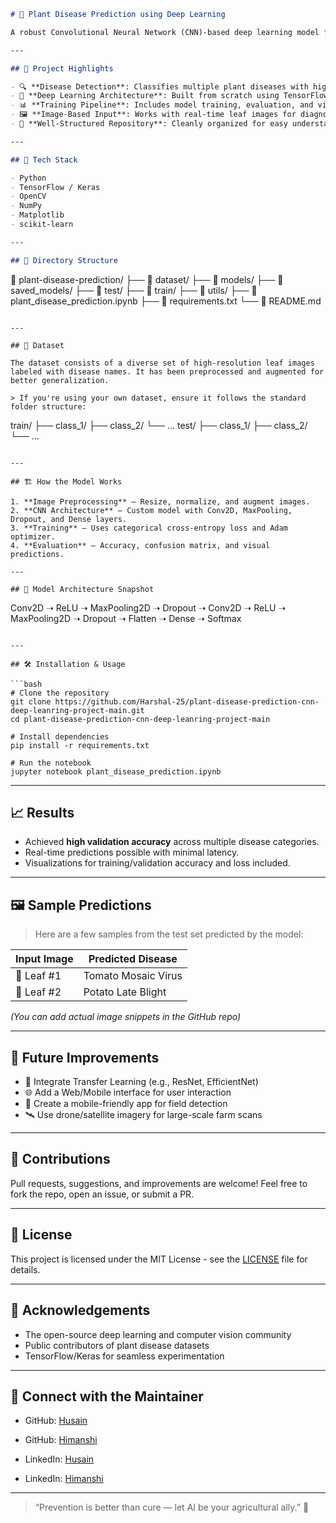 ```markdown
# 🌿 Plant Disease Prediction using Deep Learning

A robust Convolutional Neural Network (CNN)-based deep learning model for accurate identification and classification of plant diseases from leaf images. This project leverages powerful image processing and pattern recognition techniques to help farmers and agricultural professionals take timely corrective actions to improve crop health.

---

## 🚀 Project Highlights

- 🔍 **Disease Detection**: Classifies multiple plant diseases with high accuracy using CNN.
- 🧠 **Deep Learning Architecture**: Built from scratch using TensorFlow/Keras.
- 📊 **Training Pipeline**: Includes model training, evaluation, and visualization.
- 🖼️ **Image-Based Input**: Works with real-time leaf images for diagnosis.
- 📁 **Well-Structured Repository**: Cleanly organized for easy understanding and extension.

---

## 🧩 Tech Stack

- Python
- TensorFlow / Keras
- OpenCV
- NumPy
- Matplotlib
- scikit-learn

---

## 📂 Directory Structure

```
📁 plant-disease-prediction/
├── 📁 dataset/
├── 📁 models/
├── 📁 saved_models/
├── 📁 test/
├── 📁 train/
├── 📁 utils/
├── 📄 plant_disease_prediction.ipynb
├── 📄 requirements.txt
└── 📄 README.md
```

---

## 🧪 Dataset

The dataset consists of a diverse set of high-resolution leaf images labeled with disease names. It has been preprocessed and augmented for better generalization.

> If you're using your own dataset, ensure it follows the standard folder structure:
```
train/
   ├── class_1/
   ├── class_2/
   └── ...
test/
   ├── class_1/
   ├── class_2/
   └── ...
```

---

## 🏗️ How the Model Works

1. **Image Preprocessing** – Resize, normalize, and augment images.
2. **CNN Architecture** – Custom model with Conv2D, MaxPooling, Dropout, and Dense layers.
3. **Training** – Uses categorical cross-entropy loss and Adam optimizer.
4. **Evaluation** – Accuracy, confusion matrix, and visual predictions.

---

## 🧠 Model Architecture Snapshot

```
Conv2D ➝ ReLU ➝ MaxPooling2D ➝ Dropout ➝ Conv2D ➝ ReLU ➝ MaxPooling2D ➝ Dropout ➝ Flatten ➝ Dense ➝ Softmax
```

---

## 🛠️ Installation & Usage

```bash
# Clone the repository
git clone https://github.com/Harshal-25/plant-disease-prediction-cnn-deep-leanring-project-main.git
cd plant-disease-prediction-cnn-deep-leanring-project-main

# Install dependencies
pip install -r requirements.txt

# Run the notebook
jupyter notebook plant_disease_prediction.ipynb
```

---

## 📈 Results

- Achieved **high validation accuracy** across multiple disease categories.
- Real-time predictions possible with minimal latency.
- Visualizations for training/validation accuracy and loss included.

---

## 🖼️ Sample Predictions

> Here are a few samples from the test set predicted by the model:

| Input Image | Predicted Disease        |
|-------------|---------------------------|
| 🍃 Leaf #1   | Tomato Mosaic Virus       |
| 🍃 Leaf #2   | Potato Late Blight        |

*(You can add actual image snippets in the GitHub repo)*

---

## 📌 Future Improvements

- 🔄 Integrate Transfer Learning (e.g., ResNet, EfficientNet)
- 🌐 Add a Web/Mobile interface for user interaction
- 📲 Create a mobile-friendly app for field detection
- 🛰️ Use drone/satellite imagery for large-scale farm scans

---

## 🤝 Contributions

Pull requests, suggestions, and improvements are welcome! Feel free to fork the repo, open an issue, or submit a PR.

---

## 📜 License

This project is licensed under the MIT License - see the [LICENSE](LICENSE) file for details.

---

## 🙌 Acknowledgements

- The open-source deep learning and computer vision community
- Public contributors of plant disease datasets
- TensorFlow/Keras for seamless experimentation

---

## 🔗 Connect with the Maintainer

- GitHub: [Husain](https://github.com/Byteers)
- GitHub: [Himanshi](https://github.com/himanshi2744)

- LinkedIn: [Husain](https://www.linkedin.com/in/husainkmahuda/)
- LinkedIn: [Himanshi](https://www.linkedin.com/in/himanshi-yaduvanshi-803929345/)

---

> “Prevention is better than cure — let AI be your agricultural ally.” 🌾
```